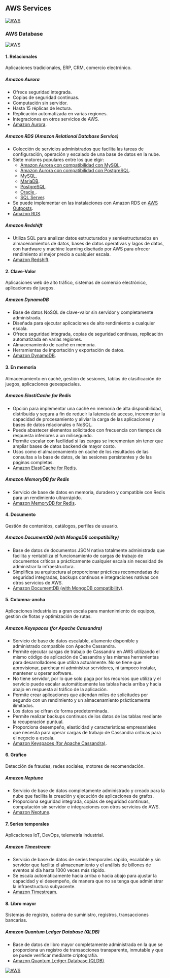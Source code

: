 ## AWS Services
[![AWS](https://img.shields.io/badge/AWS_Services-ff9900?style=for-the-badge&logo=amazon&logoColor=white&labelColor=101010)](https://github.com/Alberto-mt/AWS/blob/main/Resumen_Servicios_AWS/index.md)

### AWS Database
[![AWS](https://img.shields.io/badge/AWS_Database-447ac0?style=for-the-badge&logo=amazon&logoColor=white&labelColor=101010)](https://github.com/Alberto-mt/AWS/blob/main/Resumen_Servicios_AWS/categories/AWS_Database.md)

#### 1. Relacionales
Aplicaciones tradicionales, ERP, CRM, comercio electrónico.
##### **Amazon Aurora**
- Ofrece seguridad integrada.
- Copias de seguridad continuas.
- Computación sin servidor.
- Hasta 15 réplicas de lectura.
- Replicación automatizada en varias regiones.
- Integraciones en otros servicios de AWS.
- [Amazon Aurora](https://aws.amazon.com/es/rds/aurora/).

##### **Amazon RDS (Amazon Relational Database Service)**
- Colección de servicios administrados que facilita las tareas de configuración, operación y escalado de una base de datos en la nube.
- Siete motores populares entre los que elgir:
  - [Amazon Aurora con compatibilidad con MySQL](https://aws.amazon.com/es/rds/aurora/?pg=ln&sec=hiw).
  - [Amazon Aurora con compatibilidad con PostgreSQL](https://aws.amazon.com/es/rds/aurora/?pg=ln&sec=hiw).
  - [MySQL](https://aws.amazon.com/es/rds/mysql/?pg=ln&sec=hiw).
  - [ MariaDB](https://aws.amazon.com/es/rds/mariadb/?pg=ln&sec=hiw).
  - [PostgreSQL](https://aws.amazon.com/es/rds/postgresql/?pg=ln&sec=hiw).
  - [Oracle ](https://aws.amazon.com/es/rds/oracle/?pg=ln&sec=hiw).
  - [SQL Server](https://aws.amazon.com/es/rds/sqlserver/?pg=ln&sec=hiw).
- Se puede implementar en las instalaciones con Amazon RDS en [AWS Outposts](https://aws.amazon.com/es/rds/outposts/?).
- [Amazon RDS](https://aws.amazon.com/es/rds/).

##### **Amazon Redshift**
- Utiliza SQL para analizar datos estructurados y semiestructurados en almacenamientos de datos, bases de datos operativas y lagos de datos, con hardware y machine learning diseñado por AWS para ofrecer rendimiento al mejor precio a cualquier escala.
- [Amazon Redshift](https://aws.amazon.com/es/redshift/).

#### 2. Clave-Valor
Aplicaciones web de alto tráfico, sistemas de comercio electrónico, aplicaciones de juegos.
##### **Amazon DynamoDB**
- Base de datos NoSQL de clave-valor sin servidor y completamente administrada.
- Diseñada para ejecutar aplicaciones de alto rendimiento a cualquier escala.
- Ofrece seguridad integrada, copias de seguridad continuas, replicación automatizada en varias regiones.
- Almacenamiento de caché en memoria.
- Herramientas de importación y exportación de datos.
- [Amazon DynamoDB](https://aws.amazon.com/es/dynamodb/).

#### 3. En memoria
Almacenamiento en caché, gestión de sesiones, tablas de clasificación de juegos, aplicaciones geoespaciales.
##### **Amazon ElastiCache for Redis**
- Opción para implementar una caché en memoria de alta disponibilidad, distribuida y segura a fin de reducir la latencia de acceso, incrementar la capacidad de procesamiento y aliviar la carga de las aplicaciones y bases de datos relacionales o NoSQL.
- Puede abastecer elementos solicitados con frecuencia con tiempos de respuesta inferiores a un milisegundo.
- Permite escalar con facilidad si las cargas se incrementan sin tener que ampliar bases de datos backend de mayor costo.
- Usos como el almacenamiento en caché de los resultados de las consultas a la base de datos, de las sesiones persistentes y de las páginas completas.
- [Amazon ElastiCache for Redis](https://aws.amazon.com/es/elasticache/redis/).

##### **Amazon MemoryDB for Redis**
- Servicio de base de datos en memoria, duradero y compatible con Redis para un rendimiento ultrarrápido.
- [Amazon MemoryDB for Redis](https://aws.amazon.com/memorydb/).

#### 4. Documento
Gestión de contenidos, catálogos, perfiles de usuario.
##### **Amazon DocumentDB (with MongoDB compatibility)**
- Base de datos de documentos JSON nativa totalmente administrada que facilita y rentabiliza el funcionamiento de cargas de trabajo de documentos críticos a prácticamente cualquier escala sin necesidad de administrar la infraestructura.
- Simplifica su arquitectura al proporcionar prácticas recomendadas de seguridad integradas, backups continuos e integraciones nativas con otros servicios de AWS.
- [Amazon DocumentDB (with MongoDB compatibility)](https://aws.amazon.com/documentdb/).

#### 5. Columna-ancha
Aplicaciones industriales a gran escala para mantenimiento de equipos, gestión de flotas y optimización de rutas.
##### **Amazon Keyspaces (for Apache Cassandra)**
- Servicio de base de datos escalable, altamente disponible y administrado compatible con Apache Cassandra.
- Permite ejecutar cargas de trabajo de Cassandra en AWS utilizando el mismo código de aplicación de Cassandra y las mismas herramientas para desarrolladores que utiliza actualmente. No se tiene que aprovisionar, parchear ni administrar servidores, ni tampoco instalar, mantener u operar software.
- No tiene servidor, por lo que solo paga por los recursos que utiliza y el servicio puede escalar automáticamente las tablas hacia arriba y hacia abajo en respuesta al tráfico de la aplicación.
- Permite crear aplicaciones que atiendan miles de solicitudes por segundo con un rendimiento y un almacenamiento prácticamente ilimitados.
- Los datos se cifran de forma predeterminada.
- Permite realizar backups continuos de los datos de las tablas mediante la recuperación puntual.
- Proporciona desempeño, elasticidad y características empresariales que necesita para operar cargas de trabajo de Cassandra críticas para el negocio a escala.
- [Amazon Keyspaces (for Apache Cassandra)](https://aws.amazon.com/keyspaces/).

#### 6. Gráfico
Detección de fraudes, redes sociales, motores de recomendación.
##### **Amazon Neptune**
- Servicio de base de datos completamente administrado y creado para la nube que facilita la creación y ejecución de aplicaciones de grafos.
- Proporciona seguridad integrada, copias de seguridad continuas, computación sin servidor e integraciones con otros servicios de AWS.
- [Amazon Neptune](https://aws.amazon.com/es/neptune/).

#### 7. Series temporales
Aplicaciones IoT, DevOps, telemetría industrial.
##### **Amazon Timestream**
- Servicio de base de datos de series temporales rápido, escalable y sin servidor que facilita el almacenamiento y el análisis de billones de eventos al día hasta 1000 veces más rápido.
- Se escala automáticamente hacia arriba o hacia abajo para ajustar la capacidad y el desempeño, de manera que no se tenga que administrar la infraestructura subyacente.
- [Amazon Timestream](https://aws.amazon.com/timestream/).

#### 8. Libro mayor
Sistemas de registro, cadena de suministro, registros, transacciones bancarias.
##### **Amazon Quantum Ledger Database (QLDB)**
- Base de datos de libro mayor completamente administrada en la que se proporciona un registro de transacciones transparente, inmutable y que se puede verificar mediante criptografía.
- [Amazon Quantum Ledger Database (QLDB)](https://aws.amazon.com/es/qldb/).

[![AWS](https://img.shields.io/badge/Inicio-447ac0?style=for-the-badge&label=&#9650;&logoColor=white&labelColor=101010)](https://github.com/Alberto-mt/AWS/blob/main/Resumen_Servicios_AWS/categories/AWS_Database.md)
